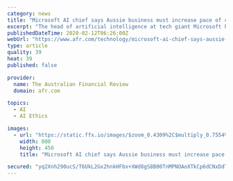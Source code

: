 ```yaml
---
category: news
title: "Microsoft AI chief says Aussie business must increase pace of change"
excerpt: "The head of artificial intelligence at tech giant Microsoft has warned local businesses they need to increase their focus on understanding the application and ethics of the technology, saying all successful companies will be AI-led in the future. Corporate vice president of Microsoft AI Mitra Azizirad was speaking at The Australian Financial ..."
publishedDateTime: 2020-02-12T06:26:00Z
webUrl: "https://www.afr.com/technology/microsoft-ai-chief-says-aussie-business-must-increase-pace-of-change-20200211-p53zt6"
type: article
quality: 39
heat: 39
published: false

provider:
  name: The Australian Financial Review
  domain: afr.com

topics:
  - AI
  - AI Ethics

images:
  - url: "https://static.ffx.io/images/$zoom_0.4309%2C$multiply_0.7554%2C$ratio_1.776846%2C$width_1059%2C$x_277%2C$y_197/t_crop_custom/e_sharpen:25%2Cq_85%2Cf_auto/967ba65429368343e958c71c996809b8aafdb1c6"
    width: 800
    height: 450
    title: "Microsoft AI chief says Aussie business must increase pace of change"

secured: "yq2Xnh290ucS/T6UkL2Gx2hnkHFbx+XWd8gS8B00TnMPNOAoXTkCp6dCNxDdTZ8+4z0Y3r4krvyiZ8Q2z4ieRi/FhKsKGbUKAd0VSZENbnIjZN0Oj89f2oa8KmvuNGMvaiuyUso/UFZzGZ3h9TPjmh5ZZrJrTCgnidpVu41XWRI1tM5QOGbMrGSzjfjywfx1ih3m+UGsmBAORFCIjiTNow3I4N21Cwp2/qEVssma+pTPu+Se1D70BB5tv2ggsB8xXtobGt/XPV9+43Vz0qA9YUxOCW7nMD6GbtdXEbgMv0KiUKsz2ppkl8fKL30zMqtH;8njlhJ1Z0/M0D7jm6bMcnw=="
---
```


